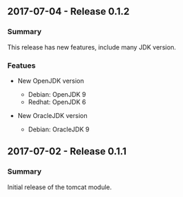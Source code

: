 ## 2017-07-04 - Release 0.1.2
### Summary

This release has new features, include many JDK version.

### Featues

- New OpenJDK version
  - Debian: OpenJDK 9
  - Redhat: OpenJDK 6

- New OracleJDK version
  - Debian: OracleJDK 9

## 2017-07-02 - Release 0.1.1
### Summary

Initial release of the tomcat module.
